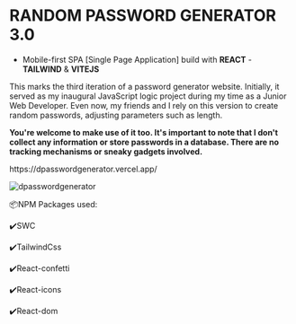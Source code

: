 # RANDOM PASSWORD GENERATOR 3.0
- Mobile-first SPA [Single Page Application] build with **REACT** - **TAILWIND** & **VITEJS** 
<p>This marks the third iteration of a password generator website. Initially, it served as my inaugural JavaScript logic project during my time as a Junior Web Developer. Even now, my friends and I rely on this version to create random passwords, adjusting parameters such as length.</p>
<p> <b>You're welcome to make use of it too. It's important to note that I don't collect any information or store passwords in a database. There are no tracking mechanisms or sneaky gadgets involved.</b> </p>
https://dpasswordgenerator.vercel.app/

![dpasswordgenerator](https://user-images.githubusercontent.com/98230162/229547787-18d80797-868d-4497-8a7f-a522d3ff90a3.PNG)

<p>📦NPM Packages used:</p>
<p>✔️SWC</p>
<p>✔️TailwindCss</p>
<p>✔️React-confetti</p>
<p>✔️React-icons</p>
<p>✔️React-dom</p>
